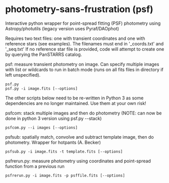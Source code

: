 # photometry-sans-frustration (psf)

Interactive python wrapper for point-spread fitting (PSF) photometry using Astropy/photutils (legacy version uses Pyraf/DAOphot)

Requires two text files: one with transient coordinates and one with reference stars (see examples). The filenames must end in '_coords.txt' and '_seq.txt' If no reference star file is provided, code will attempt to create one by querying the PanSTARRS catalog.

psf:
measure transient photometry on image. Can specify multiple images with list or wildcards to run in batch mode (runs on all fits files in directory if left unspecified).

    psf.py
    psf.py -i image.fits [--options]

The other scripts below need to be re-written in Python 3 as some dependencies are no longer maintained. Use them at your own risk!

psfcom:
stack multiple images and then do photometry (NOTE: can now be done in python 3 version using psf.py --stack)

    psfcom.py --i images [--options]

psfsub:
spatially match, convolve and subtract template image, then do photometry. Wrapper for hotpants (A. Becker)

    psfsub.py -i image.fits -t template.fits [--options]

psfrerun.py:
measure photometry using coordinates and point-spread function from a previous run

    psfrerun.py -i image.fits -p psffile.fits [--options]
